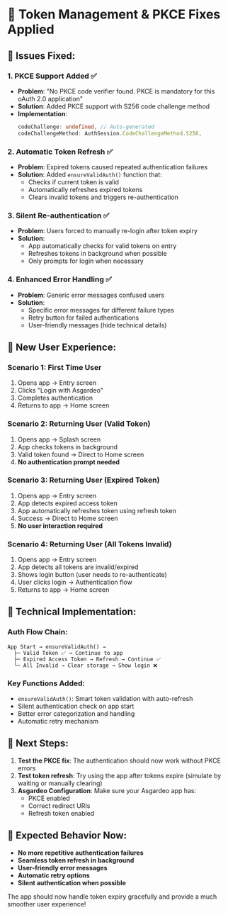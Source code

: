 # 🔧 Token Management & PKCE Fixes Applied

## 🎯 **Issues Fixed:**

### 1. **PKCE Support Added** ✅
- **Problem**: "No PKCE code verifier found. PKCE is mandatory for this oAuth 2.0 application"
- **Solution**: Added PKCE support with S256 code challenge method
- **Implementation**: 
  ```typescript
  codeChallenge: undefined, // Auto-generated
  codeChallengeMethod: AuthSession.CodeChallengeMethod.S256,
  ```

### 2. **Automatic Token Refresh** ✅
- **Problem**: Expired tokens caused repeated authentication failures
- **Solution**: Added `ensureValidAuth()` function that:
  - Checks if current token is valid
  - Automatically refreshes expired tokens
  - Clears invalid tokens and triggers re-authentication

### 3. **Silent Re-authentication** ✅
- **Problem**: Users forced to manually re-login after token expiry
- **Solution**: 
  - App automatically checks for valid tokens on entry
  - Refreshes tokens in background when possible
  - Only prompts for login when necessary

### 4. **Enhanced Error Handling** ✅
- **Problem**: Generic error messages confused users
- **Solution**: 
  - Specific error messages for different failure types
  - Retry button for failed authentications
  - User-friendly messages (hide technical details)

## 🚀 **New User Experience:**

### **Scenario 1: First Time User**
1. Opens app → Entry screen
2. Clicks "Login with Asgardeo"
3. Completes authentication
4. Returns to app → Home screen

### **Scenario 2: Returning User (Valid Token)**
1. Opens app → Splash screen
2. App checks tokens in background
3. Valid token found → Direct to Home screen
4. **No authentication prompt needed**

### **Scenario 3: Returning User (Expired Token)**
1. Opens app → Entry screen
2. App detects expired access token
3. App automatically refreshes token using refresh token
4. Success → Direct to Home screen
5. **No user interaction required**

### **Scenario 4: Returning User (All Tokens Invalid)**
1. Opens app → Entry screen
2. App detects all tokens are invalid/expired
3. Shows login button (user needs to re-authenticate)
4. User clicks login → Authentication flow
5. Returns to app → Home screen

## 🔧 **Technical Implementation:**

### **Auth Flow Chain:**
```
App Start → ensureValidAuth() → 
  ├─ Valid Token ✅ → Continue to app
  ├─ Expired Access Token → Refresh → Continue ✅
  └─ All Invalid → Clear storage → Show login ❌
```

### **Key Functions Added:**
- `ensureValidAuth()`: Smart token validation with auto-refresh
- Silent authentication check on app start
- Better error categorization and handling
- Automatic retry mechanism

## 🎯 **Next Steps:**

1. **Test the PKCE fix**: The authentication should now work without PKCE errors
2. **Test token refresh**: Try using the app after tokens expire (simulate by waiting or manually clearing)
3. **Asgardeo Configuration**: Make sure your Asgardeo app has:
   - PKCE enabled
   - Correct redirect URIs
   - Refresh token enabled

## 📱 **Expected Behavior Now:**

- **No more repetitive authentication failures**
- **Seamless token refresh in background**  
- **User-friendly error messages**
- **Automatic retry options**
- **Silent authentication when possible**

The app should now handle token expiry gracefully and provide a much smoother user experience!
